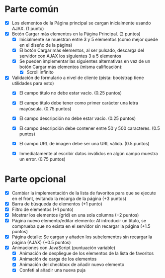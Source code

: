 # Parte común 

- [x] Los elementos de la Página principal se cargan inicialmente usando AJAX. (1 punto)
- [x] Botón Cargar más elementos en la Página Principal. (2 puntos)
  - [x] Inicialmente se muestran entre 3 y 5 elementos (como mejor quede en el diseño de la página)
  - [x] El botón Cargar más elementos, al ser pulsado, descarga del servidor con AJAX los siguientes 3 a 5 elementos
  - [x] Se pueden implementar las siguientes alternativas en vez de un botón Cargar más elementos (misma calificación):
    - [x] Scroll infinito
- [x] Validación de formulario a nivel de cliente (pista: bootstrap tiene utilidades para esto)
  - [x] El campo título no debe estar vacío. (0.25 puntos)
  - [x] El campo título debe tener como primer carácter una letra mayúscula. (0.75 puntos)
  - [x] El campo descripción no debe estar vacío. (0.25 puntos)
  - [x] El campo descripción debe contener entre 50 y 500 caracteres. (0.5 puntos)
  - [x] El campo URL de imagen debe ser una URL válida. (0.5 puntos)
  - [x] Inmediatamente al escribir datos inválidos en algún campo muestra un error. (0.75 puntos)


# Parte opcional

- [x] Cambiar la implementación de la lista de favoritos para que se ejecute en el front, evitando la recarga de la página  (+3 puntos)
- [x] Barra de búsqueda de elementos (+1 punto)
- [x] Filtro de elementos (+1 punto)
- [x] Mostrar los elementos (grid) en una sola columna (+2 puntos)
- [x] Página nuevo elemento/editar elemento: Al introducir un título, se comprueba que no exista en el servidor sin recargar la página (+1.5 puntos)
- [x] Página detalle: Se cargan y añaden los subelementos sin recargar la página (AJAX) (+0.5 puntos)
- [X] Animaciones con JavaScript (puntuación variable)
  - [x] Animación de despliegue de los elementos de la lista de favoritos
  - [x] Animación de carga de los elementos
  - [x] Animación del checkbox de añadir nuevo elemento
  - [x] Confeti al añadir una nueva puja
